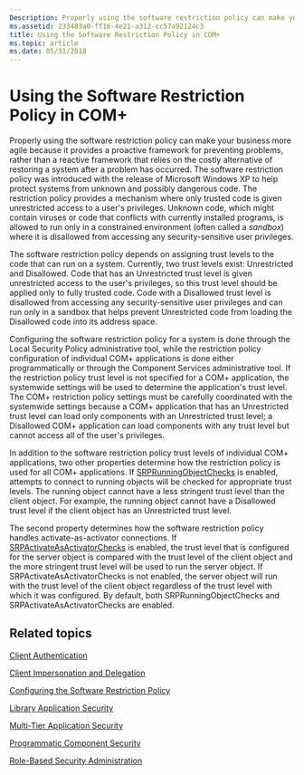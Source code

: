 ```yaml
---
Description: Properly using the software restriction policy can make your business more agile because it provides a proactive framework for preventing problems, rather than a reactive framework that relies on the costly alternative of restoring a system after a problem has occurred. The software restriction policy was introduced with the release of Microsoft Windows XP to help protect systems from unknown and possibly dangerous code. The restriction policy provides a mechanism where only trusted code is given unrestricted access to a users privileges. Unknown code, which might contain viruses or code that conflicts with currently installed programs, is allowed to run only in a constrained environment (often called a sandbox) where it is disallowed from accessing any security-sensitive user privileges.
ms.assetid: 233483a0-ff16-4e21-a312-cc57a92124c3
title: Using the Software Restriction Policy in COM+
ms.topic: article
ms.date: 05/31/2018
---
```


# Using the Software Restriction Policy in COM+

Properly using the software restriction policy can make your business more agile because it provides a proactive framework for preventing problems, rather than a reactive framework that relies on the costly alternative of restoring a system after a problem has occurred. The software restriction policy was introduced with the release of Microsoft Windows XP to help protect systems from unknown and possibly dangerous code. The restriction policy provides a mechanism where only trusted code is given unrestricted access to a user's privileges. Unknown code, which might contain viruses or code that conflicts with currently installed programs, is allowed to run only in a constrained environment (often called a *sandbox*) where it is disallowed from accessing any security-sensitive user privileges.

The software restriction policy depends on assigning trust levels to the code that can run on a system. Currently, two trust levels exist: Unrestricted and Disallowed. Code that has an Unrestricted trust level is given unrestricted access to the user's privileges, so this trust level should be applied only to fully trusted code. Code with a Disallowed trust level is disallowed from accessing any security-sensitive user privileges and can run only in a sandbox that helps prevent Unrestricted code from loading the Disallowed code into its address space.

Configuring the software restriction policy for a system is done through the Local Security Policy administrative tool, while the restriction policy configuration of individual COM+ applications is done either programmatically or through the Component Services administrative tool. If the restriction policy trust level is not specified for a COM+ application, the systemwide settings will be used to determine the application's trust level. The COM+ restriction policy settings must be carefully coordinated with the systemwide settings because a COM+ application that has an Unrestricted trust level can load only components with an Unrestricted trust level; a Disallowed COM+ application can load components with any trust level but cannot access all of the user's privileges.

In addition to the software restriction policy trust levels of individual COM+ applications, two other properties determine how the restriction policy is used for all COM+ applications. If [SRPRunningObjectChecks](/windows/desktop/com/srprunningobjectchecks) is enabled, attempts to connect to running objects will be checked for appropriate trust levels. The running object cannot have a less stringent trust level than the client object. For example, the running object cannot have a Disallowed trust level if the client object has an Unrestricted trust level.

The second property determines how the software restriction policy handles activate-as-activator connections. If [SRPActivateAsActivatorChecks](/windows/desktop/com/srpactivateasactivatorchecks) is enabled, the trust level that is configured for the server object is compared with the trust level of the client object and the more stringent trust level will be used to run the server object. If SRPActivateAsActivatorChecks is not enabled, the server object will run with the trust level of the client object regardless of the trust level with which it was configured. By default, both SRPRunningObjectChecks and SRPActivateAsActivatorChecks are enabled.

## Related topics

<dl> <dt>

[Client Authentication](client-authentication.md)
</dt> <dt>

[Client Impersonation and Delegation](client-impersonation-and-delegation.md)
</dt> <dt>

[Configuring the Software Restriction Policy](configuring-the-software-restriction-policy.md)
</dt> <dt>

[Library Application Security](library-application-security.md)
</dt> <dt>

[Multi-Tier Application Security](multi-tier-application-security.md)
</dt> <dt>

[Programmatic Component Security](programmatic-component-security.md)
</dt> <dt>

[Role-Based Security Administration](role-based-security-administration.md)
</dt> </dl>

 

 